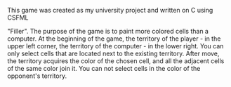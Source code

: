 This game was created as my university project and written on C using CSFML

"Filler". The purpose of the game is to paint more colored cells than a computer. At the beginning of the game, the territory of the player - in the upper left corner, the territory of the computer - in the lower right. You can only select cells that are located next to the existing territory. After move, the territory acquires the color of the chosen cell, and all the adjacent cells of the same color join it. You can not select cells in the color of the opponent's territory.
